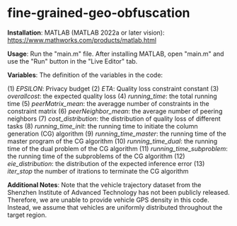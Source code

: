 # fine-grained-geo-obfuscation

**Installation**: MATLAB (MATLAB 2022a or later vision): https://www.mathworks.com/products/matlab.html

**Usage**: Run the "main.m" file. After installing MATLAB, open "main.m" and use the "Run" button in the "Live Editor" tab. 

**Variables**: The definition of the variables in the code: 

(1) *EPSILON*: Privacy budget
(2) *ETA*: Quality loss constraint constant
(3) *overallcost*: the expected quality loss 
(4) *running_time*: the total running time
(5) *peerMatrix_mean*: the averagge number of constraints in the constraint matrix
(6) *peerNeighbor_mean*: the average number of peering neighbors
(7) *cost_distribution*: the distribution of quality loss of different tasks
(8) *running_time_init*: the running time to initiate the column generation (CG) algorithm
(9) *running_time_master*: the running time of the master program of the CG algorithm
(10) *running_time_dual*: the running time of the dual problem of the CG algorithm
(11) *running_time_subproblem*: the running time of the subproblems of the CG algorithm
(12) *eie_distribution*: the distribution of the expected inference error
(13) *iter_stop* the number of itrations to terminate the CG algorithm


**Additional Notes**: Note that the vehicle trajectory dataset from the Shenzhen Institute of Advanced Technology has not been publicly released. Therefore, we are unable to provide vehicle GPS density in this code. Instead, we assume that vehicles are uniformly distributed throughout the target region.
